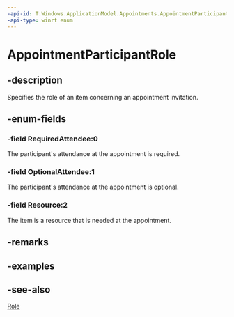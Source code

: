 ```yaml
---
-api-id: T:Windows.ApplicationModel.Appointments.AppointmentParticipantRole
-api-type: winrt enum
---
```


<!-- Enumeration syntax
public enum Windows.ApplicationModel.Appointments.AppointmentParticipantRole : int
-->

# AppointmentParticipantRole

## -description
Specifies the role of an item concerning an appointment invitation.

## -enum-fields
### -field RequiredAttendee:0
The participant's attendance at the appointment is required.

### -field OptionalAttendee:1
The participant's attendance at the appointment is optional.

### -field Resource:2
The item is a resource that is needed at the appointment.


## -remarks

## -examples

## -see-also
[Role](appointmentinvitee_role.md)